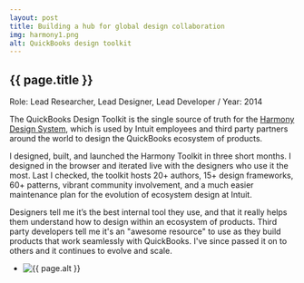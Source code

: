 ```yaml
---
layout: post
title: Building a hub for global design collaboration
img: harmony1.png
alt: QuickBooks design toolkit
---
```

<section>
  <h1>{{ page.title }}</h1>  
  <p class="meta">Role: Lead Researcher, Lead Designer, Lead Developer <span class="lt">/</span> Year: 2014</p>    
  <p>The QuickBooks Design Toolkit is the single source of truth for the <a href="{{ site.url }}/quickbooks.html">Harmony Design System</a>, which is used by Intuit employees and third party partners around the world to design the QuickBooks ecosystem of products.</p>
  <p>I designed, built, and launched the Harmony Toolkit in three short months. I designed in the browser and iterated live with the designers who use it the most. Last I checked, the toolkit hosts 20+ authors, 15+ design frameworks, 60+ patterns, vibrant community involvement, and a much easier maintenance plan for the evolution of ecosystem design at Intuit.</p>
  <p>Designers tell me it’s the best internal tool they use, and that it really helps them understand how to design within an ecosystem of products. Third party developers tell me it's an "awesome resource" to use as they build products that work seamlessly with QuickBooks. I've since passed it on to others and it continues to evolve and scale.</p>
</section>

<ul class="grid fade grid-full" id="grid">
  <li><img src="{{ site.url }}/img/work/harmony1.png" alt="{{ page.alt }}" /></li>
</ul>
